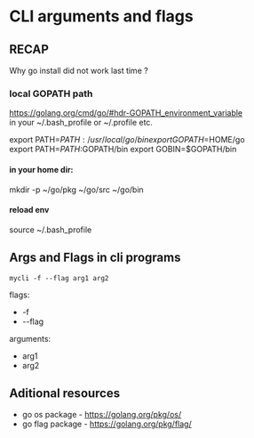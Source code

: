 # CLI arguments and flags

## RECAP

Why go install did not work last time ?

### local GOPATH path  
https://golang.org/cmd/go/#hdr-GOPATH_environment_variable  
in your ~/.bash_profile or ~/.profile etc.  

export PATH=$PATH:/usr/local/go/bin  
export GOPATH=$HOME/go  
export PATH=$PATH:$GOPATH/bin
export GOBIN=$GOPATH/bin

#### in your home dir:  
mkdir -p ~/go/pkg ~/go/src ~/go/bin

#### reload env  
source ~/.bash_profile

## Args and Flags in cli programs

`mycli -f --flag arg1 arg2`

flags:
- -f
- --flag

arguments:
- arg1
- arg2

## Aditional resources
- go os package - https://golang.org/pkg/os/
- go flag package - https://golang.org/pkg/flag/